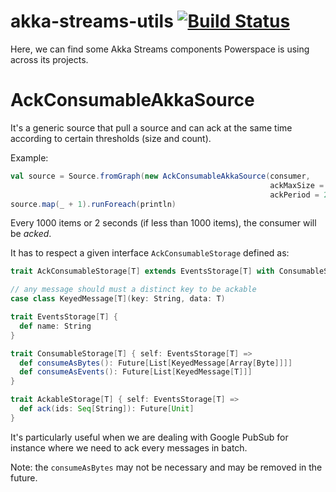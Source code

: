 # akka-streams-utils [![Build Status](https://travis-ci.org/Powerspace/akka-streams-utils.svg?branch=master)](https://travis-ci.org/Powerspace/akka-streams-utils)

Here, we can find some Akka Streams components Powerspace is using across its projects.


# AckConsumableAkkaSource

It's a generic source that pull a source and can ack at the same time according to certain thresholds (size and count). 

Example:
```scala
val source = Source.fromGraph(new AckConsumableAkkaSource(consumer,
                                                          ackMaxSize = 1000,
                                                          ackPeriod = 2 seconds))
source.map(_ + 1).runForeach(println)
```

Every 1000 items or 2 seconds (if less than 1000 items), the consumer will be _acked_.

It has to respect a given interface `AckConsumableStorage` defined as:

```scala
trait AckConsumableStorage[T] extends EventsStorage[T] with ConsumableStorage[T] with AckableStorage[T]

// any message should must a distinct key to be ackable
case class KeyedMessage[T](key: String, data: T)

trait EventsStorage[T] {
  def name: String
}

trait ConsumableStorage[T] { self: EventsStorage[T] =>
  def consumeAsBytes(): Future[List[KeyedMessage[Array[Byte]]]]
  def consumeAsEvents(): Future[List[KeyedMessage[T]]]
}

trait AckableStorage[T] { self: EventsStorage[T] =>
  def ack(ids: Seq[String]): Future[Unit]
}
```

It's particularly useful when we are dealing with Google PubSub for instance where we need to ack every messages in batch.

Note: the `consumeAsBytes` may not be necessary and may be removed in the future.

